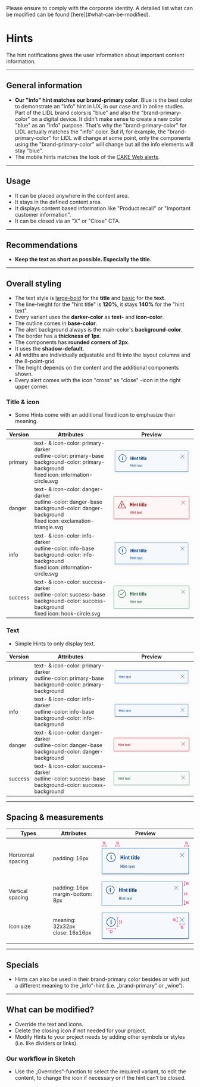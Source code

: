 <AlertInfo alertHeadline="Modifiable">
Please ensure to comply with the corporate identity. A detailed list what can be modified can be found [here](#what-can-be-modified).
</AlertInfo>

# Hints

The hint notifications gives the user information about important content information.

---

## General information

- **Our "info" hint matches our brand-primary color**. Blue is the best color to demonstrate an "info" hint in UX, in our case and in online studies. Part of the LIDL brand colors is "blue" and also the "brand-primary-color" on a digital device. It didn't make sense to create a new color "blue" as an "info" purpose. That's why the "brand-primary-color" for LIDL actually matches the "info" color. But if, for example, the "brand-primary-color" for LIDL will change at some point, only the components using the "brand-primary-color" will change but all the info elements will stay "blue".
- The mobile hints matches the look of the [CAKE Web alerts](../../../../Web/Design/Components/Alert/Alert.html).

---

## Usage

- It can be placed anywhere in the content area.
- It stays in the defined content area.
- It displays content based information like "Product recall" or "Important customer information".
- It can be closed via an "X" or "Close" CTA.

---

## Recommendations

- **Keep the text as short as possible. Especially the title.**

---

## Overall styling

- The text style is [large-bold](../../../../Web/Design/General/Typography/Typography.html#large-bold) for the **title** and [basic](../../../../Web/Design/General/Typography/Typography.html#basic) for the **text**.
- The line-height for the "hint title" is **120%**, it stays **140%** for the "hint text".
- Every variant uses the **darker-color** as **text-** and **icon-color**.
- The outline comes in **base-color**.
- The alert background always is the main-color's **background-color**.
- The border has a **thickness of 1px**.
- The components has **rounded corners of 2px**.
- It uses the **shadow-default**.
- All widths are individually adjustable and fit into the layout columns and the 8-point-grid.
- The height depends on the content and the additional components shown.
- Every alert comes with the icon "cross" as "close" -icon in the right upper corner.


### Title & icon

- Some Hints come with an additional fixed icon to emphasize their meaning.

| Version | Attributes | Preview |
|---|---|---|
| primary | text- & icon-color: primary-darker<br>outline-color: primary-base<br>background-color: primary-background<br>fixed icon: information-circle.svg | ![primary](assets/with-title/brand-primary@1x.png) |
| danger | text- & icon-color: danger-darker<br>outline-color: danger-base<br>background-color: danger-background<br>fixed icon: exclamation-triangle.svg | ![danger](assets/with-title/danger@1x.png) |
| info | text- & icon-color: info-darker<br>outline-color: info-base<br>background-color: info-background<br>fixed icon: information-circle.svg | ![info](assets/with-title/info@1x.png) |
| success | text- & icon-color: success-darker<br>outline-color: success-base<br>background-color: success-background<br>fixed icon: hook-circle.svg | ![success](assets/with-title/success@1x.png) |


### Text

- Simple Hints to only display text.

| Version | Attributes | Preview |
|---|---|---|
| primary | text- & icon-color: primary-darker<br>outline-color: primary-base<br>background-color: primary-background | ![primary](assets/text/brand-primary@1x.png) |
| info | text- & icon-color: info-darker<br>outline-color: info-base<br>background-color: info-background | ![info](assets/text/info@1x.png) |
| danger | text- & icon-color: danger-darker<br>outline-color: danger-base<br>background-color: danger-background | ![danger](assets/text/danger@1x.png) |
| success | text- & icon-color: success-darker<br>outline-color: success-base<br>background-color: success-background | ![success](assets/text/success@1x.png) |

---

## Spacing & measurements

| Types | Attributes | Preview |
|---|---|---|
| Horizontal spacing | padding: 16px | ![Horizontal spacing](assets/measurements/horizontal-spacing@1x.png) |
| Vertical spacing | padding: 16px<br>margin-bottom: 8px | ![Vertical spacing](assets/measurements/vertical-spacing@1x.png) |
| Icon size | meaning: 32x32px<br>close: 16x16px | ![Icon size](assets/measurements/icon-size@1x.png) |

---

## Specials

- Hints can also be used in their brand-primary color besides or with just a different meaning to the „info“-hint (i.e. „brand-primary“ or „wine“).

---

## What can be modified?

- Override the text and icons.
- Delete the closing icon if not needed for your project.
- Modify Hints to your project needs by adding other symbols or styles (i.e. like dividers or links).

### Our workflow in Sketch

- Use the „Overrides“-function to select the required variant, to edit the content, to change the icon if necessary or if the hint can’t be closed.